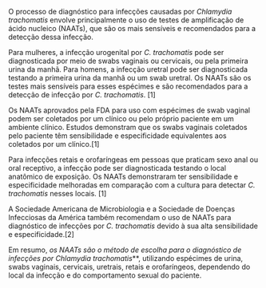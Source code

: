 O processo de diagnóstico para infecções causadas por _Chlamydia trachomatis_ envolve principalmente o uso de testes de amplificação de ácido nucleico (NAATs), que são os mais sensíveis e recomendados para a detecção dessa infecção.

Para mulheres, a infecção urogenital por _C. trachomatis_ pode ser diagnosticada por meio de swabs vaginais ou cervicais, ou pela primeira urina da manhã. Para homens, a infecção uretral pode ser diagnosticada testando a primeira urina da manhã ou um swab uretral. Os NAATs são os testes mais sensíveis para esses espécimes e são recomendados para a detecção de infecção por _C. trachomatis_. [1]

Os NAATs aprovados pela FDA para uso com espécimes de swab vaginal podem ser coletados por um clínico ou pelo próprio paciente em um ambiente clínico. Estudos demonstram que os swabs vaginais coletados pelo paciente têm sensibilidade e especificidade equivalentes aos coletados por um clínico.[1]

Para infecções retais e orofaríngeas em pessoas que praticam sexo anal ou oral receptivo, a infecção pode ser diagnosticada testando o local anatômico de exposição. Os NAATs demonstraram ter sensibilidade e especificidade melhoradas em comparação com a cultura para detectar _C. trachomatis_ nesses locais. [1]

A Sociedade Americana de Microbiologia e a Sociedade de Doenças Infecciosas da América também recomendam o uso de NAATs para diagnóstico de infecções por _C. trachomatis_ devido à sua alta sensibilidade e especificidade.[2]

Em resumo, *_os NAATs são o método de escolha para o diagnóstico de infecções por_ Chlamydia trachomatis***, utilizando espécimes de urina, swabs vaginais, cervicais, uretrais, retais e orofaríngeos, dependendo do local da infecção e do comportamento sexual do paciente.